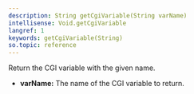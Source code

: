 ```yaml
---
description: String getCgiVariable(String varName)
intellisense: Void.getCgiVariable
langref: 1
keywords: getCgiVariable(String)
so.topic: reference
---
```



Return the CGI variable with the given name.



* **varName:** The name of the CGI variable to return.


